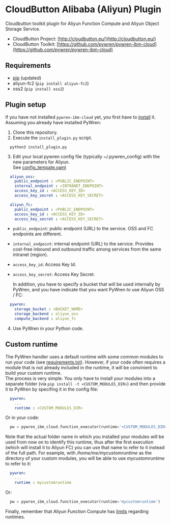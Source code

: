 # CloudButton Alibaba (Aliyun) Plugin
Cloudbutton toolkit plugin for Aliyun Function Compute and Aliyun Object Storage Service.

- CloudButton Project: [http://cloudbutton.eu/](http://cloudbutton.eu/)
- CloudButton Toolkit: [https://github.com/pywren/pywren-ibm-cloud](https://github.com/pywren/pywren-ibm-cloud)

## Requirements

 - [pip](https://pypi.org/project/pip/) (updated)
 - aliyun-fc2 (`pip install aliyun-fc2`)
 - oss2 (`pip install oss2`)
 
## Plugin setup

If you have not installed `pywren-ibm-cloud` yet, you first have to [install](https://github.com/pywren/pywren-ibm-cloud/blob/master/README.md#pywren-setup) it.\
Assuming you already have installed PyWren:

  1. Clone this repository.
  2. Execute the `install_plugin.py` script. 
```
  python3 install_plugin.py
```
  3. Edit your local pywren config file (typically ~/.pywren_config)
     with the new parameters for Aliyun.\
     See [config_tempate.yaml](/config_template.yaml)
```yaml
  aliyun_oss:
    public_endpoint : <PUBLIC_ENDPOINT>
    internal_endpoint : <INTRANET_ENDPOINT>
    access_key_id : <ACCESS_KEY_ID>
    access_key_secret : <ACCESS_KEY_SECRET>

  aliyun_fc:
    public_endpoint : <PUBLIC_ENDPOINT>
    access_key_id : <ACCESS_KEY_ID>
    access_key_secret : <ACCESS_KEY_SECRET>
```
   - `public_endpoint`: public endpoint (URL) to the service. OSS and FC endpoints are different.
   - `internal_endpoint`: internal endpoint (URL) to the service. Provides cost-free inbound and outbound traffic among services from the same intranet (region).
   - `access_key_id`: Access Key Id.
   - `access_key_secret`: Access Key Secret. 
      
      In addition, you have to specify a bucket that will be used internally by PyWren, and you have indicate that you want PyWren to use Aliyun OSS / FC:     
```yaml
  pywren:
    storage_bucket : <BUCKET_NAME>
    storage_backend : aliyun_oss
    compute_backend : aliyun_fc
```
  4. Use PyWren in your Python code.


## Custom runtime
The PyWren handler uses a default runtime with some common modules to run your code (see [requirements.txt](/compute/backends/aliyun_fc/requirements.txt)). However, if your code often requires a module that is not already included in the runtime, it will be convinient to build your custom runtime.\
The process is very simple. You only have to install your modules into a separate folder (via `pip install -t <CUSTOM_MODULES_DIR>`) and then provide it to PyWren by specifing it in the config file:
```yaml
  pywren:
    ...
    runtime : <CUSTOM_MODULES_DIR>
```
Or in your code:
```python
  pw = pywren_ibm_cloud.function_executor(runtime='<CUSTOM_MODULES_DIR>')
```

Note that the actual folder name in which you installed your modules will be used from now on to identify this runtime, thus after the first execution (which will install it to Aliyun FC) you can use that name to refer to it instead of the full path. For example, with */home/me/mycustomruntime* as the directory of your custom modules, you will be able to use *mycustomruntime* to refer to it:
```yaml
  pywren:
    ...
    runtime : mycustomruntime
```
Or:
```python
  pw = pywren_ibm_cloud.function_executor(runtime='mycustomruntime')
```

Finally, remember that Aliyun Function Compute has [limits](https://www.alibabacloud.com/help/doc-detail/51907.htm?spm=a2c63.l28256.b99.152.1dd43c94NMby9d) regarding runtimes.
